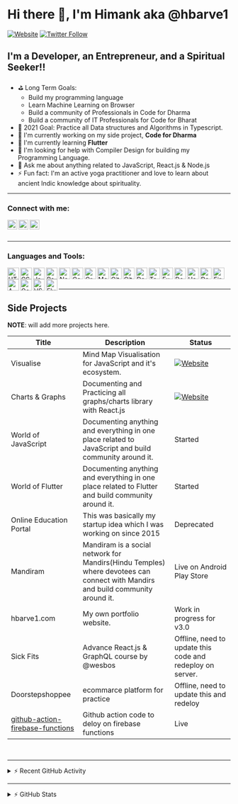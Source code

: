 <!-- @format -->

# Hi there 👋, I'm Himank aka @hbarve1

[![Website](https://img.shields.io/website?label=hbarve1.com&style=for-the-badge&url=https%3A%2F%2Fhbarve1.com)](https://hbarve1.com)
[![Twitter Follow](https://img.shields.io/twitter/follow/hbarve1?color=1DA1F2&logo=twitter&style=for-the-badge)](https://twitter.com/intent/follow?original_referer=https%3A%2F%2Fgithub.com%2Fhbarve1&screen_name=hbarve1)

<!-- **hbarve1/hbarve1** is a ✨ _special_ ✨ repository because its `README.md` (this file) appears on your GitHub profile. -->

<!-- Here are some ideas to get you started: -->

## I'm a Developer, an Entrepreneur, and a Spiritual Seeker!!

- ⛳️ Long Term Goals:
  - Build my programming language
  - Learn Machine Learning on Browser
  - Build a community of Professionals in Code for Dharma
  - Build a community of IT Professionals for Code for Bharat
- 🎯 2021 Goal: Practice all Data structures and Algorithms in Typescript.
- 🔭 I'm currently working on my side project, **Code for Dharma**
- 🌱 I'm currently learning **Flutter**
- 🤔 I'm looking for help with Compiler Design for building my Programming Language.
- 💬 Ask me about anything related to JavaScript, React.js & Node.js
- ⚡ Fun fact: I'm an active yoga practitioner and love to learn about ancient Indic knowledge about spirituality.
  <!-- - 😄 Pronouns: ... -->
  <!-- - 👯 I’m looking to collaborate on ... -->

<hr />

### Connect with me:

<!---[<img align="left" alt="codeSTACKr.com" width="22px" src="https://raw.githubusercontent.com/iconic/open-iconic/master/svg/globe.svg" />][website] --->
[<img align="left" alt="codeSTACKr | Twitter" width="22px" src="https://cdn.jsdelivr.net/npm/simple-icons@v3/icons/twitter.svg" />][twitter]
[<img align="left" alt="codeSTACKr | LinkedIn" width="22px" src="https://cdn.jsdelivr.net/npm/simple-icons@v3/icons/linkedin.svg" />][linkedin]
[<img align="left" alt="codeSTACKr | Instagram" width="22px" src="https://cdn.jsdelivr.net/npm/simple-icons@v3/icons/instagram.svg" />][instagram]

<br />

<br />
<hr />


### Languages and Tools:

<img align="left" alt="HTML5" width="26px" src="https://img.icons8.com/color/512/html-5.png" />
<img align="left" alt="CSS3" width="26px" src="https://img.icons8.com/fluency/512/css3.png" />
<img align="left" alt="JavaScript" width="26px" src="https://img.icons8.com/color/512/javascript.png" />
<!---<img align="left" alt="Docker" width="26px" src="https://img.icons8.com/color/512/docker.png" />--->
<img align="left" alt="React" width="26px" src="https://logos-download.com/wp-content/uploads/2016/09/React_logo_logotype_emblem.png" />
<img align="left" alt="Node.js" width="26px" src="https://img.icons8.com/fluency/512/node-js.png" />
<img align="left" alt="Gatsby" width="26px" src="https://img.icons8.com/fluency/512/gatsbyjs.png" />
<img align="left" alt="GraphQL" width="26px" src="https://img.icons8.com/color/512/graphql.png" />
<img align="left" alt="MongoDB" width="26px" src="https://img.icons8.com/color/512/mongodb.png" />
<img align="left" alt="Git" width="26px" src="https://img.icons8.com/color/512/git.png" />
<img align="left" alt="GitHub" width="26px" src="https://img.icons8.com/fluency/512/github.png" />
<img align="left" alt="Docker" width="26px" src="https://img.icons8.com/color/512/docker.png" />
<img align="left" alt="Tensorflow" width="26px" src="https://img.icons8.com/color/512/tensorflow.png" />
<img align="left" alt="Express" width="26px" src="https://www.mementotech.in/assets/images/icons/express.png" />
<img align="left" alt="Deno" width="26px" src="https://img.icons8.com/color/512/deno.png" />
<img align="left" alt="Hapi" width="26px" src="https://triveacademy.com/static/a51532d05eb8460747b7207862c647ab/2b0be/hapi-logo.png" />
<img align="left" alt="Dart" width="26px" src="https://img.icons8.com/color/512/dart.png" />
<img align="left" alt="Firebase" width="26px" src="https://img.icons8.com/color/512/firebase.png" />
<img align="left" alt="AWS" width="26px" src="https://img.icons8.com/color/512/amazon-web-services.png" />
<img align="left" alt="Google Cloud" width="26px" src="https://avatars.githubusercontent.com/u/2810941?s=200&v=4" />
<img align="left" alt="VSCode" width="26px" src="https://img.icons8.com/fluency/512/visual-studio.png" />
<img align="left" alt="Flutter" width="26px" src="https://img.icons8.com/color/512/flutter.png" />

<br />
<br />

<hr />

## Side Projects

**NOTE**: will add more projects here.

| Title                                                                                           | Description                                                                                                                    | Status                                                    |
| ----------------------------------------------------------------------------------------------- | ------------------------------------------------------------------------------------------------------------------------------ | --------------------------------------------------------- |
| Visualise | Mind Map Visualisation for JavaScript and it's ecosystem. | [![Website](https://img.shields.io/website?label=Visualise&style=for-the-badge&url=https%3A%2F%2Fvisualise.netlify.app)](https://visualise.netlify.app) |
| Charts & Graphs | Documenting and Practicing all graphs/charts library with React.js | [![Website](https://img.shields.io/website?label=Charts%20And%20Graphs&style=for-the-badge&url=https%3A%2F%2Fcharts-and-graphs.vercel.app)](https://charts-and-graphs.vercel.app) |
| World of JavaScript | Documenting anything and everything in one place related to JavaScript and build community around it. | Started |
| World of Flutter | Documenting anything and everything in one place related to Flutter and build community around it. | Started |
| Online Education Portal                                                                         | This was basically my startup idea which I was working on since 2015                                                           | Deprecated                                                |
| Mandiram                                                                                        | Mandiram is a social network for Mandirs(Hindu Temples) where devotees can connect with Mandirs and build community around it. | Live on Android Play Store                                |
| hbarve1.com                                                                                     | My own portfolio website.                                                                                                      | Work in progress for v3.0                                 |
| Sick Fits                                                                                       | Advance React.js & GraphQL course by @wesbos                                                                                   | Offline, need to update this code and redeploy on server. |
| Doorstepshoppee                                                                                 | ecommarce platform for practice                                                                                                | Offline, need to update this and redeloy                  |
| [github-action-firebase-functions](https://github.com/hbarve1/github-action-firebase-functions) | Github action code to deloy on firebase functions                                                                              | Live                                                      |



<br />

---

<details>
  <summary>⚡ Recent GitHub Activity</summary>
  
<!--START_SECTION:activity-->
<!--END_SECTION:activity-->

</details>

---

<details>
  <summary>⚡ GitHub Stats</summary>

  <img align="left" alt="hbarve1's GitHub Stats" src="https://github-readme-stats.codestackr.vercel.app/api?username=hbarve1&show_icons=true&hide_border=true" />

</details>

[website]: https://www.hbarve1.com
[twitter]: https://www.twitter.com/hbarve1
[instagram]: https://www.instagram.com/hbarve1
[linkedin]: https://www.linkedin.com/in/hbarve1

<!-- Reference

https://github.com/codeSTACKr/codeSTACKr
https://github.com/shorwood/shorwood/blob/main/README.md

 -->
